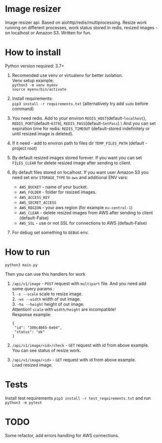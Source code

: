 # Image resizer

Image resizer api. Based on aiohttp/redis/multiprocessing.
Resize work running on different processes, work status stored in redis, resized images - on localhost or Amazon S3.
Written for fun.



# How to install
Python version required: 3.7+
1. Recomended use venv or virtualenv for better isolation.\
   Venv setup example: \
   `python3 -m venv myenv`\
   `source myenv/bin/activate`
2. Install requirements: \
   `pip3 install -r requirements.txt` (alternatively try add `sudo` before command)
   
3. You need redis. Add to your environ `REDIS_HOST`(default-`localhost`), 
   `REDIS_PORT`(default-`6379`), `REDIS_PASS`(default-`SetPass`).\ 
   And you can set expiration time for redis: `REDIS_TIMEOUT` (default-stored indefinitely or until resized image is deleted).

4. If it need - add to environ path to files dir `TEMP_FILES_PATH` (default - project root)

5. By default resized images stored forever. If you want you can set `FILES_CLEAR` for delete resized image after sending to client.

6. By default files stored on localhost. If you want user Amazon S3 you need set env `STORAGE_TYPE` to `aws` and additional ENV vars:
   - `AWS_BUCKET` - name of your bucket.
   - `AWS_FOLDER` - folder for resized images.
   - `AWS_ACCESS_KEY`
   - `AWS_SECRET_ACCESS`
   - `AWS_REGION` - your aws region (for example `eu-central-1`)
   - `AWS_CLEAR` - delete resized images from AWS after sending to client (default-False)
   - `AWS_SSL` - use or not SSL for connections to AWS (default-False)
   
5. For debug set something to `DEBUG` env.

# How to run

`python3 main.py`

Then you can use this handlers for work
1) `/api/v1/image` - `POST` request with `multipart` file. And you need add some query params : \
        1. `-s --scale` scale to resize image. \
        2. `-ws --width` width of out image. \
        3. `-hs --height` height of out image. \
   Attention! `scale` with `width/height` are incompatible!     
   Response example:
   ```
   {
    "id": "300c4865-6e04",
    "status": "ok"
   }
   ```
2) `/api/v1/image/<id>/check` - `GET` request with id from above example.        
    You can see status of resize work.

3) `/api/v1/image/<id>` - `GET` request with id from above example.  
    Load resized image.      

# Tests
Install test requirements `pip3 install -r test_requirements.txt` and run `python3 -m pytest`

# TODO
Some refactor, add errors handling for AWS connections.
